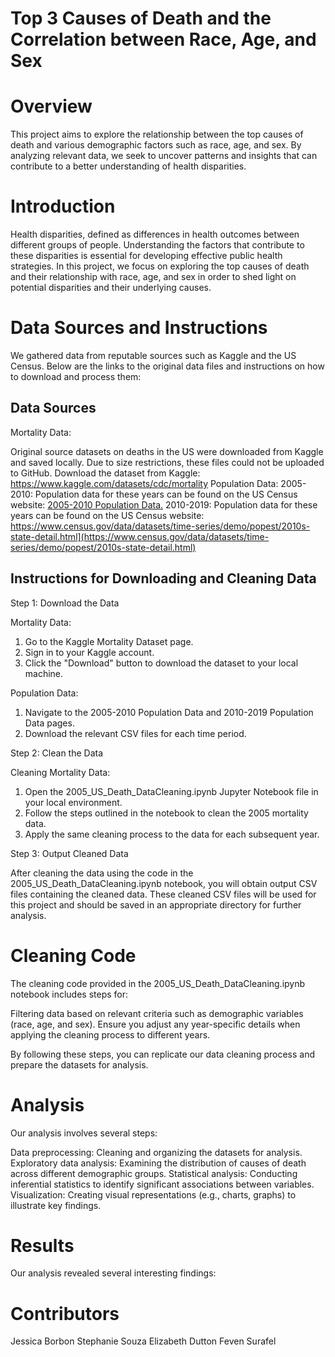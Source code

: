 # Top 3 Causes of Death and the Correlation between Race, Age, and Sex

# Overview
This project aims to explore the relationship between the top causes of death and various demographic factors such as race, age, and sex. By analyzing relevant data, we seek to uncover patterns and insights that can contribute to a better understanding of health disparities.

# Introduction
Health disparities, defined as differences in health outcomes between different groups of people. Understanding the factors that contribute to these disparities is essential for developing effective public health strategies. In this project, we focus on exploring the top causes of death and their relationship with race, age, and sex in order to shed light on potential disparities and their underlying causes. 

# Data Sources and Instructions
We gathered data from reputable sources such as Kaggle and the US Census. Below are the links to the original data files and instructions on how to download and process them:

## Data Sources
Mortality Data:

Original source datasets on deaths in the US were downloaded from Kaggle and saved locally. Due to size restrictions, these files could not be uploaded to GitHub.
Download the dataset from Kaggle: https://www.kaggle.com/datasets/cdc/mortality
Population Data:
2005-2010: Population data for these years can be found on the US Census website: [2005-2010 Population Data.](https://www.census.gov/data/tables/time-series/demo/popest/intercensal-2000-2010-state.html)
2010-2019: Population data for these years can be found on the US Census website: https://www.census.gov/data/datasets/time-series/demo/popest/2010s-state-detail.html](https://www.census.gov/data/datasets/time-series/demo/popest/2010s-state-detail.html)

## Instructions for Downloading and Cleaning Data

Step 1: Download the Data

Mortality Data:
1. Go to the Kaggle Mortality Dataset page.
2. Sign in to your Kaggle account.
3. Click the "Download" button to download the dataset to your local machine.

Population Data:
1. Navigate to the 2005-2010 Population Data and 2010-2019 Population Data pages.
2. Download the relevant CSV files for each time period.

Step 2: Clean the Data

Cleaning Mortality Data:
1. Open the 2005_US_Death_DataCleaning.ipynb Jupyter Notebook file in your local environment.
2. Follow the steps outlined in the notebook to clean the 2005 mortality data.
3. Apply the same cleaning process to the data for each subsequent year.

Step 3: Output Cleaned Data

After cleaning the data using the code in the 2005_US_Death_DataCleaning.ipynb notebook, you will obtain output CSV files containing the cleaned data.
These cleaned CSV files will be used for this project and should be saved in an appropriate directory for further analysis.

# Cleaning Code
The cleaning code provided in the 2005_US_Death_DataCleaning.ipynb notebook includes steps for:

Filtering data based on relevant criteria such as demographic variables (race, age, and sex).
Ensure you adjust any year-specific details when applying the cleaning process to different years.

By following these steps, you can replicate our data cleaning process and prepare the datasets for analysis.

# Analysis
Our analysis involves several steps:

Data preprocessing: Cleaning and organizing the datasets for analysis.
Exploratory data analysis: Examining the distribution of causes of death across different demographic groups.
Statistical analysis: Conducting inferential statistics to identify significant associations between variables.
Visualization: Creating visual representations (e.g., charts, graphs) to illustrate key findings.

# Results
Our analysis revealed several interesting findings:

# Contributors
Jessica Borbon 
Stephanie Souza
Elizabeth Dutton
Feven Surafel

